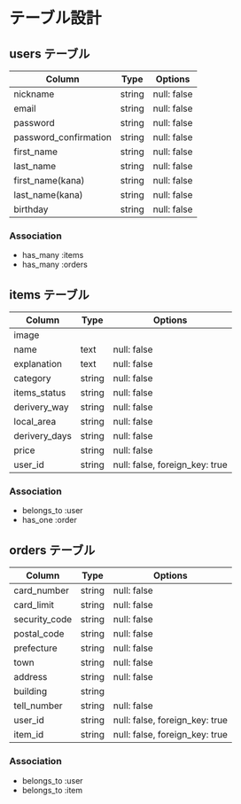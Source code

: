 # テーブル設計

## users テーブル

| Column                | Type   | Options     |
| ----------------------| ------ | ----------- |
| nickname              | string | null: false |
| email                 | string | null: false |
| password              | string | null: false |
| password_confirmation | string | null: false |
| first_name            | string | null: false |
| last_name             | string | null: false |
| first_name(kana)      | string | null: false |
| last_name(kana)       | string | null: false |
| birthday              | string | null: false |

### Association

- has_many :items
- has_many :orders

## items テーブル

| Column                | Type   | Options                        |
| ----------------------| ------ | ------------------------------ |
| image                 |        |                                |
| name                  | text   | null: false                    |
| explanation           | text   | null: false                    |
| category              | string | null: false                    |
| items_status          | string | null: false                    |
| derivery_way          | string | null: false                    |
| local_area            | string | null: false                    |
| derivery_days         | string | null: false                    |
| price                 | string | null: false                    |
| user_id               | string | null: false, foreign_key: true |

### Association

- belongs_to :user
- has_one :order

## orders テーブル

| Column                | Type   | Options                        |
| ----------------------| ------ | ------------------------------ |
| card_number           | string | null: false                    |
| card_limit            | string | null: false                    |
| security_code         | string | null: false                    |
| postal_code           | string | null: false                    |
| prefecture            | string | null: false                    |
| town                  | string | null: false                    |
| address               | string | null: false                    |
| building              | string |                                |
| tell_number           | string | null: false                    |
| user_id               | string | null: false, foreign_key: true |
| item_id               | string | null: false, foreign_key: true |

### Association

- belongs_to :user
- belongs_to :item